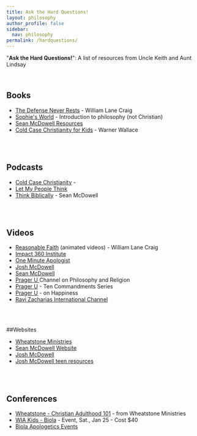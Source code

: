 ```yaml
---
title: Ask the Hard Questions!
layout: philosophy
author_profile: false
sidebar:
  nav: philosophy
permalink: /hardquestions/
--- 
```



"**Ask the Hard Questions!**": A list of resources from Uncle Keith and Aunt Lindsay

<br> 

## Books

* [The Defense Never Rests](https://www.amazon.com/Defense-Never-Rests-Workbook-Apologists/dp/146379018X) - William Lane Craig
* [Sophie's World](https://www.amazon.com/Sophies-World-History-Philosophy-Classics/dp/0374530718/ref=asc_df_0374530718/?tag=hyprod-20&linkCode=df0&hvadid=312128284741&hvpos=1o1&hvnetw=g&hvrand=10283669211263483506&hvpone=&hvptwo=&hvqmt=&hvdev=c&hvdvcmdl=&hvlocint=&hvlocphy=9031180&hvtargid=aud-801381245258:pla-333397557301&psc=1) - Introduction to philosophy (not Christian)
* [Sean McDowell Resources](https://seanmcdowell.org/books)
* [Cold Case Christianity for Kids](https://www.amazon.com/Cold-Case-Christianity-Kids-Investigate-Detective/dp/0781414571/ref=asc_df_0781414571/?tag=hyprod-20&linkCode=df0&hvadid=312696674585&hvpos=1o1&hvnetw=g&hvrand=5967088786214498125&hvpone=&hvptwo=&hvqmt=&hvdev=c&hvdvcmdl=&hvlocint=&hvlocphy=9031180&hvtargid=pla-435042255599&psc=1) - Warner Wallace

<br> 
<br> 

## Podcasts

* [Cold Case Christianity](https://player.fm/series/the-cold-case-christianity-podcast) -
* [Let My People Think](https://player.fm/series/rzim-let-my-people-think-broadcasts)
* [Think Biblically](https://seanmcdowell.org/podcasts) - Sean McDowell

<br> 
<br> 


## Videos

* [Reasonable Faith](https://www.youtube.com/user/drcraigvideos) (animated videos) - William Lane Craig
* [Impact 360 Institute](https://www.impact360institute.org/videos/is-it-okay-to-question-the-bible/)
* [One Minute Apologist](https://oneminuteapologist.com/videos/)
* [Josh McDowell](https://www.josh.org/resources/apologetics/videos/)
* [Sean McDowell](https://seanmcdowell.org/videos) 
* [Prager U ](https://www.youtube.com/watch?v=DOIbcOoaxuY&list=PLIBtb_NuIJ1w9rrlXRueM3opfoV0rUenS)Channel on Philosophy and Religion
* [Prager U](https://www.youtube.com/watch?v=TK57RiMqTdk&list=PLIBtb_NuIJ1y0fPzddUfOqYMav-gp1JNM) - Ten Commandments Series
* [Prager U](https://www.youtube.com/user/PragerUniversity/search?query=happiness) - on Happiness
* [Ravi Zacharias International Channel](https://www.youtube.com/user/rzimmedia)

<br> 
<br> 

##Websites

* [Wheatstone Ministries](https://www.christianadulthood.org/)
* [Sean McDowell Website](https://seanmcdowell.org/)
* [Josh McDowell](https://www.josh.org/)
* [Josh McDowell teen resources](https://www.josh.org/category/stuff-for-teens/)

<br> 
<br> 

## Conferences

* [Wheatstone - Christian Adulthood 101](https://www.christianadulthood.org/101) - from Wheatstone Ministries
* [WIA Kids - Biola](https://www.biola.edu/events/2020/wiakids20) - Event, Sat., Jan 25 - Cost $40
* [Biola Apologetics Events](https://www.biola.edu/talbot/news-events)